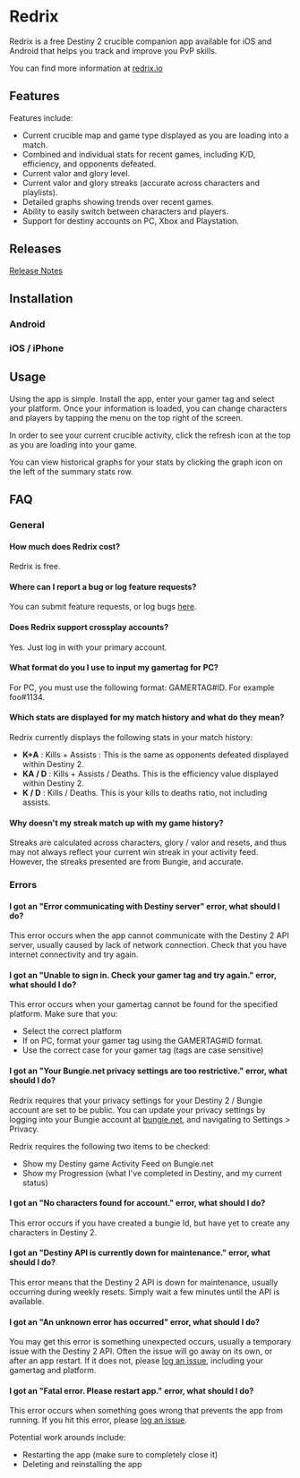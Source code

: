 # Redrix
Redrix is a free Destiny 2 crucible companion app available for iOS and Android that helps you track and improve you PvP skills.

You can find more information at [redrix.io](http://redrix.io)

## Features

Features include:
*  Current crucible map and game type displayed as you are loading into a match.
*  Combined and individual stats for recent games, including K/D, efficiency, and opponents defeated.
*  Current valor and glory level.
*  Current valor and glory streaks (accurate across characters and playlists).
*  Detailed graphs showing trends over recent games.
*  Ability to easily switch between characters and players.
*  Support for destiny accounts on PC, Xbox and Playstation.

## Releases

[Release Notes](RELEASE.md)

## Installation


### Android


### iOS / iPhone


## Usage

Using the app is simple. Install the app, enter your gamer tag and select your platform. Once your information is loaded, you can change characters and players by tapping the menu on the top right of the screen.

In order to see your current crucible activity, click the refresh icon at the top as you are loading into your game.

You can view historical graphs for your stats by clicking the graph icon on the left of the summary stats row.

## FAQ

### General

#### How much does Redrix cost?

Redrix is free.

#### Where can I report a bug or log feature requests?

You can submit feature requests, or log bugs [here](https://github.com/mikechambers/redrix/issues).


#### Does Redrix support crossplay accounts?

Yes. Just log in with your primary account.

#### What format do you I use to input my gamertag for PC?

For PC, you must use the following format: GAMERTAG#ID. For example foo#1134.

#### Which stats are displayed for my match history and what do they mean?

Redrix currently displays the following stats in your match history:

*  **K+A** : Kills + Assists : This is the same as opponents defeated displayed within Destiny 2.
*  **KA / D** : Kills + Assists / Deaths. This is the efficiency value displayed within Destiny 2.
*  **K / D** : Kills / Deaths. This is your kills to deaths ratio, not including assists.

#### Why doesn't my streak match up with my game history?

Streaks are calculated across characters, glory / valor and resets, and thus may not always reflect your current win streak in your activity feed. However, the streaks presented are from Bungie, and accurate.

### Errors

#### I got an "Error communicating with Destiny server" error, what should I do?

This error occurs when the app cannot communicate with the Destiny 2 API server, usually caused by lack of network connection. Check that you have internet connectivity and try again.

#### I got an "Unable to sign in. Check your gamer tag and try again." error, what should I do?

This error occurs when your gamertag cannot be found for the specified platform. Make sure that you:

* Select the correct platform
* If on PC, format your gamer tag using the GAMERTAG#ID format.
* Use the correct case for your gamer tag (tags are case sensitive)

#### I got an "Your Bungie.net privacy settings are too restrictive." error, what should I do?

Redrix requires that your privacy settings for your Destiny 2 / Bungie account are set to be public. You can update your privacy settings by logging into your Bungie account at [bungie.net](https://www.bungie.net), and navigating to Settings > Privacy.

Redrix requires the following two items to be checked:

*  Show my Destiny game Activity Feed on Bungie.net
*  Show my Progression (what I've completed in Destiny, and my current status)


#### I got an "No characters found for account." error, what should I do?

This error occurs if you have created a bungie Id, but have yet to create any characters in Destiny 2.

#### I got an "Destiny API is currently down for maintenance." error, what should I do?

This error means that the Destiny 2 API is down for maintenance, usually occurring during weekly resets. Simply wait a few minutes until the API is available.

#### I got an "An unknown error has occurred" error, what should I do?

You may get this error is something unexpected occurs, usually a temporary issue with the Destiny 2 API. Often the issue will go away on its own, or after an app restart. If it does not, please [log an issue](https://github.com/mikechambers/redrix/issues), including your gamertag and platform.

#### I got an "Fatal error. Please restart app." error, what should I do?

This error occurs when something goes wrong that prevents the app from running. If you hit this error, please [log an issue](https://github.com/mikechambers/redrix/issues).

Potential work arounds include:

*  Restarting the app (make sure to completely close it)
*  Deleting and reinstalling the app
